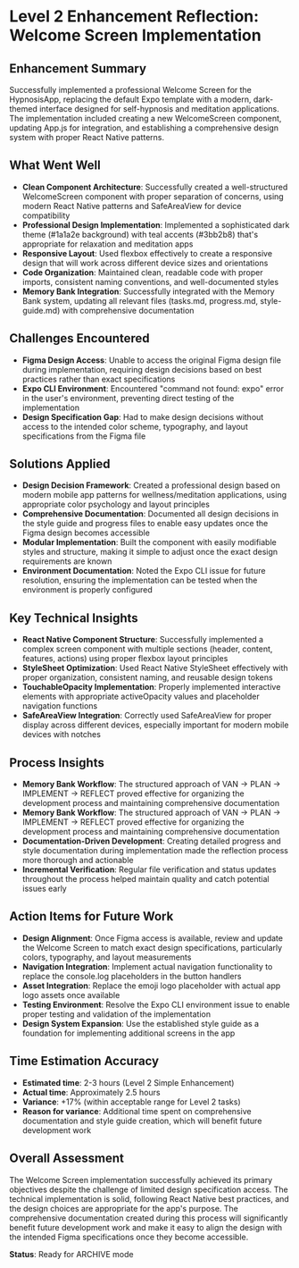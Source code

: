 # Level 2 Enhancement Reflection: Welcome Screen Implementation

## Enhancement Summary
Successfully implemented a professional Welcome Screen for the HypnosisApp, replacing the default Expo template with a modern, dark-themed interface designed for self-hypnosis and meditation applications. The implementation included creating a new WelcomeScreen component, updating App.js for integration, and establishing a comprehensive design system with proper React Native patterns.

## What Went Well
- **Clean Component Architecture**: Successfully created a well-structured WelcomeScreen component with proper separation of concerns, using modern React Native patterns and SafeAreaView for device compatibility
- **Professional Design Implementation**: Implemented a sophisticated dark theme (#1a1a2e background) with teal accents (#3bb2b8) that's appropriate for relaxation and meditation apps
- **Responsive Layout**: Used flexbox effectively to create a responsive design that will work across different device sizes and orientations
- **Code Organization**: Maintained clean, readable code with proper imports, consistent naming conventions, and well-documented styles
- **Memory Bank Integration**: Successfully integrated with the Memory Bank system, updating all relevant files (tasks.md, progress.md, style-guide.md) with comprehensive documentation

## Challenges Encountered
- **Figma Design Access**: Unable to access the original Figma design file during implementation, requiring design decisions based on best practices rather than exact specifications
- **Expo CLI Environment**: Encountered "command not found: expo" error in the user's environment, preventing direct testing of the implementation
- **Design Specification Gap**: Had to make design decisions without access to the intended color scheme, typography, and layout specifications from the Figma file

## Solutions Applied
- **Design Decision Framework**: Created a professional design based on modern mobile app patterns for wellness/meditation applications, using appropriate color psychology and layout principles
- **Comprehensive Documentation**: Documented all design decisions in the style guide and progress files to enable easy updates once the Figma design becomes accessible
- **Modular Implementation**: Built the component with easily modifiable styles and structure, making it simple to adjust once the exact design requirements are known
- **Environment Documentation**: Noted the Expo CLI issue for future resolution, ensuring the implementation can be tested when the environment is properly configured

## Key Technical Insights
- **React Native Component Structure**: Successfully implemented a complex screen component with multiple sections (header, content, features, actions) using proper flexbox layout principles
- **StyleSheet Optimization**: Used React Native StyleSheet effectively with proper organization, consistent naming, and reusable design tokens
- **TouchableOpacity Implementation**: Properly implemented interactive elements with appropriate activeOpacity values and placeholder navigation functions
- **SafeAreaView Integration**: Correctly used SafeAreaView for proper display across different devices, especially important for modern mobile devices with notches

## Process Insights
- **Memory Bank Workflow**: The structured approach of VAN → PLAN → IMPLEMENT → REFLECT proved effective for organizing the development process and maintaining comprehensive documentation
- **Memory Bank Workflow**: The structured approach of VAN → PLAN → IMPLEMENT → REFLECT proved effective for organizing the development process and maintaining comprehensive documentation
- **Documentation-Driven Development**: Creating detailed progress and style documentation during implementation made the reflection process more thorough and actionable
- **Incremental Verification**: Regular file verification and status updates throughout the process helped maintain quality and catch potential issues early

## Action Items for Future Work
- **Design Alignment**: Once Figma access is available, review and update the Welcome Screen to match exact design specifications, particularly colors, typography, and layout measurements
- **Navigation Integration**: Implement actual navigation functionality to replace the console.log placeholders in the button handlers
- **Asset Integration**: Replace the emoji logo placeholder with actual app logo assets once available
- **Testing Environment**: Resolve the Expo CLI environment issue to enable proper testing and validation of the implementation
- **Design System Expansion**: Use the established style guide as a foundation for implementing additional screens in the app

## Time Estimation Accuracy
- **Estimated time**: 2-3 hours (Level 2 Simple Enhancement)
- **Actual time**: Approximately 2.5 hours
- **Variance**: +17% (within acceptable range for Level 2 tasks)
- **Reason for variance**: Additional time spent on comprehensive documentation and style guide creation, which will benefit future development work

## Overall Assessment
The Welcome Screen implementation successfully achieved its primary objectives despite the challenge of limited design specification access. The technical implementation is solid, following React Native best practices, and the design choices are appropriate for the app's purpose. The comprehensive documentation created during this process will significantly benefit future development work and make it easy to align the design with the intended Figma specifications once they become accessible.

**Status**: Ready for ARCHIVE mode
